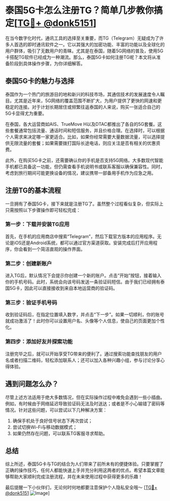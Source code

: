 # 泰国5G卡怎么注册TG？简单几步教你搞定[[TG💪+ @donk5151](https://t.me/s/donk5151)]

在当今数字化时代，通讯工具的选择至关重要，而TG（Telegram）无疑成为了许多人首选的即时通讯软件之一。它以其强大的加密功能、丰富的功能以及全球化的用户群体，吸引了无数用户的青睐。尤其是在泰国，随着5G网络的普及，使用5G卡搭配TG软件已经成为一种潮流。那么，泰国5G卡如何注册TG呢？本文将从准备阶段到具体操作步骤，为你详细解答。

## 泰国5G卡的魅力与选择

泰国作为一个热门的旅游目的地和新兴的科技市场，其通信技术的发展速度令人瞩目。尤其是近年来，5G网络的覆盖范围不断扩大，为用户提供了更快的网速和更稳定的连接。对于计划长期居住或频繁往返泰国的人来说，购买一张适合自己的5G卡显得尤为重要。

在泰国，各大运营商如AIS、TrueMove H以及DTAC都推出了各自的5G套餐。这些套餐通常包括流量、通话时间和短信服务，并且价格合理。在选择时，可以根据个人需求来决定哪一家更适合。比如，如果你经常需要大量数据流量，可以选择提供无限流量的套餐；如果需要拨打国际长途电话，则应关注是否有相关的优惠资费。

此外，在购买5G卡之前，还需要确认你的手机是否支持5G网络。大多数现代智能手机都已具备这一功能，但仍需查看手机说明书或联系客服以确保兼容性。同时，考虑到旅行期间可能更换设备的情况，建议携带一部备用手机作为应急之用。

## 注册TG的基本流程

一旦拥有了泰国5G卡，接下来就是注册TG了。虽然整个过程看似复杂，但实际上只需按照以下步骤操作即可轻松完成：

### 第一步：下载并安装TG应用

首先，在手机的应用商店中搜索“Telegram”，然后下载官方版本的应用程序。无论是iOS还是Android系统，都可以通过官方渠道获取。安装完成后打开应用程序，你会看到一个简洁直观的操作界面。

### 第二步：创建新账户

进入TG后，默认情况下会提示你创建一个新的账户。点击“开始”按钮，接着输入你的手机号码。此时，系统会向该号码发送一条验证码短信。由于我们已经拥有泰国5G卡，因此可以直接接收到来自本地运营商的验证码。

### 第三步：验证手机号码

收到验证码后，在指定位置填入数字，并点击“下一步”。如果一切顺利，你的账号就成功激活了！此时你可以设置用户名、头像等个人信息，使自己的页面更加个性化。

### 第四步：添加好友并探索功能

注册完毕之后，就可以开始享受TG带来的便利了。通过搜索功能查找朋友的用户名或者扫描二维码，轻松添加联系人；还可以加入各种兴趣小组，参与讨论分享心得体验。

## 遇到问题怎么办？

尽管上述方法适用于绝大多数情况，但在实际操作过程中难免会遇到一些小插曲。例如，有时候由于网络延迟导致验证码无法及时送达；或者是不小心输错了密码等情况。针对这些问题，可以尝试以下几种解决方案：

1. 确保手机处于良好信号状态下再次尝试；
2. 尝试切换Wi-Fi与移动数据模式；
3. 如果仍然存在问题，可以联系TG客服寻求帮助。

## 总结

综上所述，泰国5G卡与TG的结合为人们带来了前所未有的便捷体验。只要掌握了正确的操作技巧，任何人都能快速上手并充分利用这两者的优点。希望本篇文章能够帮助大家顺利完成注册流程，并在未来使用过程中获得更多的乐趣！

最后提醒一下小伙伴们，无论何时何地都要注意保护个人隐私安全哦～ [[TG💪+ @donk5151](https://t.me/s/donk5151) ![Image](https://i.postimg.cc/rwNCRYN7/Snipaste-2025-04-30-17-27-05.png)]
